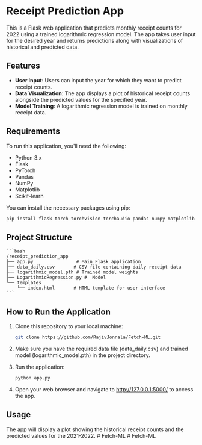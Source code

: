# Receipt Prediction App

This is a Flask web application that predicts monthly receipt counts for 2022 using a trained logarithmic regression model. The app takes user input for the desired year and returns predictions along with visualizations of historical and predicted data.

## Features

- **User Input**: Users can input the year for which they want to predict receipt counts.
- **Data Visualization**: The app displays a plot of historical receipt counts alongside the predicted values for the specified year.
- **Model Training**: A logarithmic regression model is trained on monthly receipt data.

## Requirements

To run this application, you'll need the following:

- Python 3.x
- Flask
- PyTorch
- Pandas
- NumPy
- Matplotlib
- Scikit-learn

You can install the necessary packages using pip:

```bash
pip install flask torch torchvision torchaudio pandas numpy matplotlib scikit-learn
```
## Project Structure
    ```bash
    /receipt_prediction_app
    ├── app.py                # Main Flask application
    ├── data_daily.csv       # CSV file containing daily receipt data
    ├── logarithmic_model.pth # Trained model weights
    ├── LogarithmicRegression.py #  Model
    └── templates
        └── index.html       # HTML template for user interface
    ```
## How to Run the Application
1. Clone this repository to your local machine:

    ```bash
    git clone https://github.com/RajivJonnala/Fetch-ML.git
    ```
2. Make sure you have the required data file (data_daily.csv) and trained model (logarithmic_model.pth) in the project directory.
3. Run the application:
    ```bash
    python app.py
    ```
4. Open your web browser and navigate to http://127.0.0.1:5000/ to access the app.

## Usage
The app will display a plot showing the historical receipt counts and the predicted values for the 2021-2022.
#   F e t c h - M L  
 #   F e t c h - M L  
 